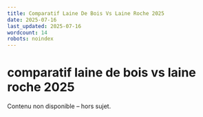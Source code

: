 ```yaml
---
title: Comparatif Laine De Bois Vs Laine Roche 2025
date: 2025-07-16
last_updated: 2025-07-16
wordcount: 14
robots: noindex
---
```


# comparatif laine de bois vs laine roche 2025

Contenu non disponible – hors sujet.